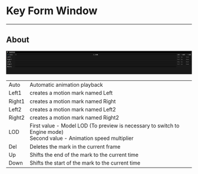 # Key Form Window

___

## About

![alt text](../assets/images/key-form.png)

|  |  |
|---|---|
| Auto | Automatic animation playback |
| Left1 | creates a motion mark named Left |
| Right1 | creates a motion mark named Right |
| Left2 | creates a motion mark named Left2 |
| Right2 | creates a motion mark named Right2 |
| LOD | First value - Model LOD (To preview is necessary to switch to Engine mode) <br> Second value - Animation speed multiplier |
| Del | Deletes the mark in the current frame |
| Up | Shifts the end of the mark to the current time |
| Down | Shifts the start of the mark to the current time |

